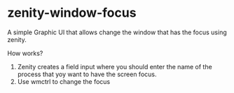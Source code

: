 # zenity-window-focus
A simple Graphic UI that allows change the window that has the focus using zenity.

How works?

1. Zenity creates a field input where you should enter the name of the process that yoy want to have the screen focus.
2. Use wmctrl to change the focus